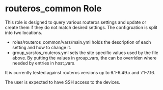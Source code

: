 # routeros_common Role

This role is designed to query various routeros settings and update or create them if they
do not match desired settings.  The configruation is split into two locations.
 - roles/routeros_common/vars/main.yml holds the description of each setting and how to change it.
 - group_vars/os_routeros.yml sets the site specific values used by the file above.
By putting the values in group_vars, the can be overriden where needed by entries in host_vars.

It is currently tested against routeros versions up to 6.1-6.49.x and 7.1-7.16.

The user is expected to have SSH access to the devices.

